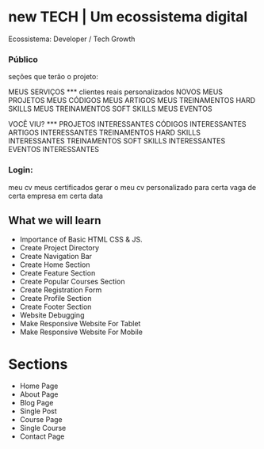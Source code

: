 # new TECH | Um ecossistema digital

Ecossistema: 
Developer / Tech Growth

### Público
seções que terão o projeto:

MEUS SERVIÇOS *** clientes reais personalizados NOVOS
MEUS PROJETOS
MEUS CÓDIGOS
MEUS ARTIGOS
MEUS TREINAMENTOS HARD SKILLS
MEUS TREINAMENTOS SOFT SKILLS
MEUS EVENTOS

VOCÊ VIU? ***
PROJETOS INTERESSANTES
CÓDIGOS INTERESSANTES
ARTIGOS INTERESSANTES
TREINAMENTOS HARD SKILLS INTERESSANTES
TREINAMENTOS SOFT SKILLS INTERESSANTES
EVENTOS INTERESSANTES

### Login:
meu cv
meus certificados
gerar o meu cv personalizado para certa vaga de certa empresa em certa data

## What we will learn
- Importance of Basic HTML CSS & JS.
- Create Project Directory
- Create Navigation Bar
- Create Home Section
- Create Feature Section
- Create Popular Courses Section
- Create Registration Form
- Create Profile Section
- Create Footer Section
- Website Debugging
- Make Responsive Website For Tablet
- Make Responsive Website For Mobile

# Sections
- Home Page
- About Page
- Blog Page
- Single Post
- Course Page
- Single Course
- Contact Page

